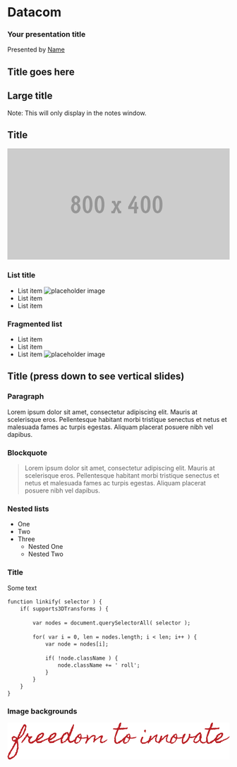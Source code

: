 # Datacom <!-- .element: class="datacom-logo" -->
### Your presentation title
Presented by <!-- .element: class="small-text" --> [Name](Link) <!-- .element: class="small-text" -->



## Title goes here <!-- .slide: class="title-slide" --> <!-- .element: class="orange" -->



## Large title

Note:
This will only display in the notes window.



## Title <!-- .slide: class="image-slide" -->
![placeholder image](img/800x400.gif "Placeholder image")



### List title
* List item ![placeholder image](img/300x400.gif "Placeholder image") <!-- .element: class="img-right" -->
* List item
* List item



### Fragmented list
* List item <!-- .element: class="fragment" -->
* List item <!-- .element: class="fragment" -->
* List item <!-- .element: class="fragment" -->
![placeholder image](img/500x200.gif "Placeholder image") <!-- .element: class="img-centered" -->



## Title (press down to see vertical slides) <!-- .slide: class="title-slide banner-3" --> <!-- .element: class="yellow" -->


### Paragraph
Lorem ipsum dolor sit amet, consectetur adipiscing elit. Mauris at scelerisque eros. Pellentesque habitant morbi tristique senectus et netus et malesuada fames ac turpis egestas. Aliquam placerat posuere nibh vel dapibus.


### Blockquote
> Lorem ipsum dolor sit amet, consectetur adipiscing elit. Mauris at scelerisque eros. Pellentesque habitant morbi tristique senectus et netus et malesuada fames ac turpis egestas. Aliquam placerat posuere nibh vel dapibus.


### Nested lists
+ One
+ Two
+ Three
	- Nested One
	- Nested Two



### Title
Some text

	function linkify( selector ) {
		if( supports3DTransforms ) {

			var nodes = document.querySelectorAll( selector );

			for( var i = 0, len = nodes.length; i < len; i++ ) {
				var node = nodes[i];

				if( !node.className ) {
					node.className += ' roll';
				}
			}
		}
	}



### Image backgrounds <!-- .slide: data-background="img/800x600.gif" -->



![freedom to innovate](css/theme/images/freedom-to-innovate.svg "freedom to innovate") <!-- .slide: class="image-slide" --> <!-- .element: class="cat-slogan-image" -->
